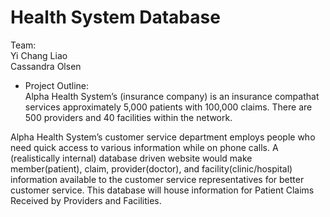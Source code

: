 # Health System Database
Team:\
Yi Chang Liao\
Cassandra Olsen

* Project Outline:\
Alpha Health System’s (insurance company) is an insurance compathat services approximately 5,000 patients with 100,000 claims. There are 500 providers and 40 facilities within the network.

Alpha Health System’s customer service department employs people who need quick access to various information while on phone calls. A (realistically internal) database driven website would make member(patient), claim, provider(doctor), and facility(clinic/hospital) information available to the customer service representatives for better customer service. This database will house information for Patient Claims Received by Providers and Facilities.
